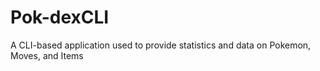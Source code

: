 # Pok-dexCLI
A CLI-based application used to provide statistics and data on Pokemon, Moves, and Items
